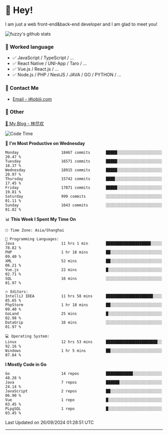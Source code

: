 # 👋 Hey!

I am just a web front-end&back-end developer and I am glad to meet you!

![fuzzy's github stats](https://github-readme-stats.vercel.app/api?username=JaydenForYou&&show_icons=true&&title_color=1abc9c&&icon_color=1abc9c)


### 📝 Worked language

- ✅ JavaScript / TypeScript / ...
- ✅ React Native / UNI-App / Taro / ...
- ✅ Vue.js / React.js / ...
- ✅ Node.js / PHP / NestJS / JAVA / GO / PYTHON / ...

### 📮 Contact Me

- [Email - i#iobiji.com](mailto:i@iobiji.com)


### 🤪 Other

[📌 My Blog - 林尽欢](https://iobiji.com)

<!--START_SECTION:waka-->
![Code Time](http://img.shields.io/badge/Code%20Time-1%2C081%20hrs%2040%20mins-blue)

📅 **I'm Most Productive on Wednesday** 

```text
Monday                   18467 commits       █████░░░░░░░░░░░░░░░░░░░░   20.47 % 
Tuesday                  16571 commits       █████░░░░░░░░░░░░░░░░░░░░   18.37 % 
Wednesday                18915 commits       █████░░░░░░░░░░░░░░░░░░░░   20.97 % 
Thursday                 15742 commits       ████░░░░░░░░░░░░░░░░░░░░░   17.45 % 
Friday                   17871 commits       █████░░░░░░░░░░░░░░░░░░░░   19.81 % 
Saturday                 999 commits         ░░░░░░░░░░░░░░░░░░░░░░░░░   01.11 % 
Sunday                   1643 commits        ░░░░░░░░░░░░░░░░░░░░░░░░░   01.82 % 
```


📊 **This Week I Spent My Time On** 

```text
🕑︎ Time Zone: Asia/Shanghai

💬 Programming Languages: 
Java                     11 hrs 1 min        ████████████████████░░░░░   78.82 % 
PHP                      1 hr 18 mins        ██░░░░░░░░░░░░░░░░░░░░░░░   09.40 % 
XML                      52 mins             ██░░░░░░░░░░░░░░░░░░░░░░░   06.21 % 
Vue.js                   22 mins             █░░░░░░░░░░░░░░░░░░░░░░░░   02.71 % 
SQL                      16 mins             ░░░░░░░░░░░░░░░░░░░░░░░░░   01.97 % 

🔥 Editors: 
IntelliJ IDEA            11 hrs 58 mins      █████████████████████░░░░   85.65 % 
PhpStorm                 1 hr 18 mins        ██░░░░░░░░░░░░░░░░░░░░░░░   09.40 % 
GoLand                   25 mins             █░░░░░░░░░░░░░░░░░░░░░░░░   02.98 % 
DataGrip                 16 mins             ░░░░░░░░░░░░░░░░░░░░░░░░░   01.97 % 

💻 Operating System: 
Linux                    12 hrs 53 mins      ███████████████████████░░   92.16 % 
Windows                  1 hr 5 mins         ██░░░░░░░░░░░░░░░░░░░░░░░   07.84 % 
```

**I Mostly Code in Go** 

```text
Go                       14 repos            ████████████░░░░░░░░░░░░░   48.28 % 
Java                     7 repos             ██████░░░░░░░░░░░░░░░░░░░   24.14 % 
JavaScript               2 repos             ██░░░░░░░░░░░░░░░░░░░░░░░   06.90 % 
Vue                      1 repo              █░░░░░░░░░░░░░░░░░░░░░░░░   03.45 % 
PLpgSQL                  1 repo              █░░░░░░░░░░░░░░░░░░░░░░░░   03.45 % 
```




 Last Updated on 26/09/2024 01:28:51 UTC
<!--END_SECTION:waka-->
---
